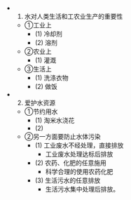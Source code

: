 -
  1. 水对人类生活和工农业生产的重要性
	- ①工业上
		- (1) 冷却剂
		- (2) 溶剂
	- ②农业上
		- (1) 灌溉
	- ③生活上
		- (1) 洗涤衣物
		- (2) 做饭
-
  2. 爱护水资源
	- ①节约用水
		- (1) 淘米水浇花
		- (2)
	- ②另一方面要防止水体污染
		- (1) 工业废水不经处理，直接排放
			- 工业废水处理达标后排放
		- (2) 农药、化肥的任意施用
			- 科学合理的使用农药化肥
		- (3) 生活污水的任意排放
			- 生活污水集中处理后排放。